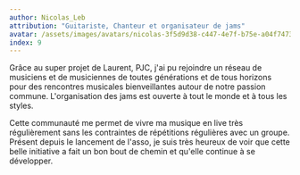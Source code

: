 ```yaml
---
author: Nicolas_Leb
attribution: "Guitariste, Chanteur et organisateur de jams"
avatar: /assets/images/avatars/nicolas-3f5d9d38-c447-4e7f-b75e-a04f7473e23c.jpg.jpg
index: 9
---
```

Grâce au super projet de Laurent, PJC, j'ai pu rejoindre un réseau de musiciens et de musiciennes de toutes générations et de tous horizons pour des rencontres musicales bienveillantes autour de notre passion commune. L'organisation des jams est ouverte à tout le monde et à tous les styles.

Cette communauté me permet de vivre ma musique en live très régulièrement sans les contraintes de répétitions régulières avec un groupe. Présent depuis le lancement de l'asso, je suis très heureux de voir que cette belle initiative a fait un bon bout de chemin et qu'elle continue à se développer.
